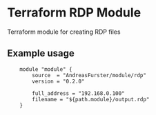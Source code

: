 # Terraform RDP Module

Terraform module for creating RDP files

## Example usage

		module "module" {
			source  = "AndreasFurster/module/rdp"
			version = "0.2.0"

			full_address = "192.168.0.100"
			filename = "${path.module}/output.rdp"
		}